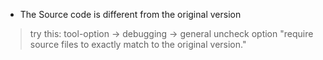 * The Source code is different from the original version
> try this:
> tool-option -> debugging -> general
> uncheck option "require source files to exactly match to the original version."